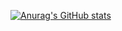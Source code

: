 [![Anurag's GitHub stats](https://github-readme-stats.vercel.app/api?username=Shengggy)](https://github.com/anuraghazra/github-readme-stats)

